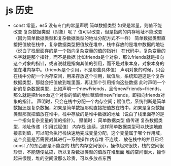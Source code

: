 # js 历史

- const
  常量，es5 没有专门的常量声明
  简单数据类型 如果是常量，则值不能改变
  复杂数据类型（对象）呢？ 值可以改变，但是指向的内存地址不能改变（因为简单数据类型和复杂数据类型的地址分配方式不一样）
  简单数据类型直接把值放在栈中，复杂数据类型把值放在堆中，栈中存放的是堆中数据的地址（说白了栈里面存的是一个指向复杂变量的值的指针）
  在代码中，复杂变量的名字就是那个指针，而不是数据
  比如friends是个对象，那么friends就是指向这个对象的指针，或者说就是指向其值的引用，而不是对象本身，对象本身的值在堆内存中。（friends是个引用，不是那些具体值）
  声明对象的时候，只会在栈中分配一个内存空间，用来存放这个引用，赋值后，系统知道这是个复杂数据类型，那就会把值放到堆里面，再让那个引用指向这些数据
  此时声明一个新的复杂数据类型，比如声明一个newFriends，且令newFriends=friends，那么就是把friends这个对象的值的地址赋值给newFriends，即指向friends对象的指针。
  声明时，只会在栈中分配一个内存空间；赋值后，系统判断是简单数据还是复杂数据，如果是简单数据那就直接把值放在栈中，如果是复杂数据类型那就把值放在堆中，栈中存放的是堆中数据的地址（说白了栈里面存的是一个指向复杂变量的值的指针）。
  赋值时：
  简单数据类型 值传递
  复杂数据类型，地址传递（引用式赋值）
  内存栈 连续，这样简单数据类型可以快速地直接拿到值，可以配合执行栈快速地完成变量分配，这个变量属于哪个作用域，这个变量是否需要对其进行一系列操作
  内存堆 不连续，
  放在栈中的并且已经const了的东西都是不能变的
  栈的内存空间很小，操作起来很快，栈的空间很珍贵，不能随便乱搞，所以复杂数据类型的值放在堆里面
  堆的空间很大，操作起来很慢，堆的空间没那么珍贵，可以多放点东西
  